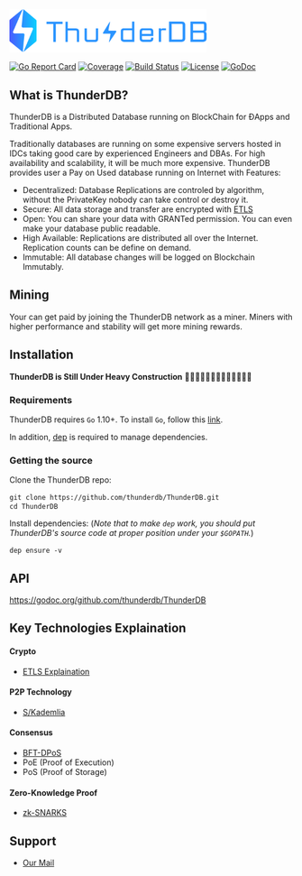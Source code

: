 <img src="logo/logo_blue.png" width=350>

[![Go Report Card](https://goreportcard.com/badge/github.com/thunderdb/ThunderDB?style=flat-square)](https://goreportcard.com/report/github.com/thunderdb/ThunderDB)
[![Coverage](https://codecov.io/gh/thunderdb/ThunderDB/branch/develop/graph/badge.svg)](https://codecov.io/gh/thunderdb/ThunderDB)
[![Build Status](https://travis-ci.org/thunderdb/ThunderDB.png?branch=develop)](https://travis-ci.org/thunderdb/ThunderDB)
[![License](https://img.shields.io/badge/License-Apache%202.0-blue.svg)](https://opensource.org/licenses/Apache-2.0)
[![GoDoc](https://img.shields.io/badge/godoc-reference-blue.svg)](https://godoc.org/github.com/thunderdb/ThunderDB)

## What is ThunderDB?

ThunderDB is a Distributed Database running on BlockChain for ĐApps and Traditional Apps. 

Traditionally databases are running on some expensive servers hosted
in IDCs taking good care by experienced Engineers and DBAs. For high availability and scalability, it will be much more expensive. ThunderDB provides user a Pay on Used database running on Internet with Features:

- Decentralized: Database Replications are controled by algorithm, without the PrivateKey nobody can take control or destroy it.
- Secure: All data storage and transfer are encrypted with [ETLS]((https://github.com/thunderdb/research/wiki/ETLS(Enhanced-Transport-Layer-Security)))
- Open: You can share your data with GRANTed permission. You can even make your database public readable.
- High Available: Replications are distributed all over the Internet. Replication counts can be define on demand.
- Immutable: All database changes will be logged on Blockchain Immutably.

## Mining

Your can get paid by joining the ThunderDB network as a miner. Miners with higher performance and stability will get more mining rewards.

## Installation
**ThunderDB is Still Under Heavy Construction**
🚧🚧🚧🚧👷👷👷👷👷🚧🚧🚧🚧


### Requirements

ThunderDB requires `Go` 1.10+. To install `Go`, follow this [link](https://golang.org/doc/install). 

In addition, [dep](https://github.com/golang/dep) is required to manage dependencies. 

### Getting the source

Clone the ThunderDB repo:

```
git clone https://github.com/thunderdb/ThunderDB.git
cd ThunderDB
```

Install dependencies:
(*Note that to make `dep` work, you should put ThunderDB's source code at proper position under your `$GOPATH`.*)

```
dep ensure -v
```

## API
https://godoc.org/github.com/thunderdb/ThunderDB

## Key Technologies Explaination

#### Crypto

- [ETLS Explaination](https://github.com/thunderdb/research/wiki/ETLS(Enhanced-Transport-Layer-Security))

#### P2P Technology

- [S/Kademlia](https://github.com/thunderdb/research/wiki/Secure-Kademlia)

#### Consensus

- [BFT-DPoS](https://github.com/thunderdb/research/wiki/BFT-DPoS)
- PoE (Proof of Execution)
- PoS (Proof of Storage)

#### Zero-Knowledge Proof

- [zk-SNARKS](https://github.com/thunderdb/research/wiki/zk-SNARKS)


## Support

- [Our Mail](mailto:webmaster@thunderdb.io)



